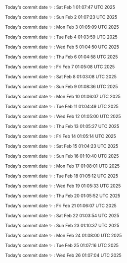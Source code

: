 Today's commit date ✨ : Sat Feb 1 01:07:47 UTC 2025 

Today's commit date ✨ : Sun Feb 2 01:07:23 UTC 2025 

Today's commit date ✨ : Mon Feb 3 01:05:09 UTC 2025 

Today's commit date ✨ : Tue Feb 4 01:03:59 UTC 2025 

Today's commit date ✨ : Wed Feb 5 01:04:50 UTC 2025 

Today's commit date ✨ : Thu Feb 6 01:04:58 UTC 2025 

Today's commit date ✨ : Fri Feb 7 01:05:08 UTC 2025 

Today's commit date ✨ : Sat Feb 8 01:03:08 UTC 2025 

Today's commit date ✨ : Sun Feb 9 01:08:36 UTC 2025 

Today's commit date ✨ : Mon Feb 10 01:06:07 UTC 2025 

Today's commit date ✨ : Tue Feb 11 01:04:49 UTC 2025 

Today's commit date ✨ : Wed Feb 12 01:05:00 UTC 2025 

Today's commit date ✨ : Thu Feb 13 01:05:27 UTC 2025 

Today's commit date ✨ : Fri Feb 14 01:05:14 UTC 2025 

Today's commit date ✨ : Sat Feb 15 01:04:23 UTC 2025 

Today's commit date ✨ : Sun Feb 16 01:10:40 UTC 2025 

Today's commit date ✨ : Mon Feb 17 01:08:01 UTC 2025 

Today's commit date ✨ : Tue Feb 18 01:05:12 UTC 2025 

Today's commit date ✨ : Wed Feb 19 01:05:33 UTC 2025 

Today's commit date ✨ : Thu Feb 20 01:05:52 UTC 2025 

Today's commit date ✨ : Fri Feb 21 01:06:07 UTC 2025 

Today's commit date ✨ : Sat Feb 22 01:03:54 UTC 2025 

Today's commit date ✨ : Sun Feb 23 01:10:37 UTC 2025 

Today's commit date ✨ : Mon Feb 24 01:08:00 UTC 2025 

Today's commit date ✨ : Tue Feb 25 01:07:16 UTC 2025 

Today's commit date ✨ : Wed Feb 26 01:07:04 UTC 2025 

